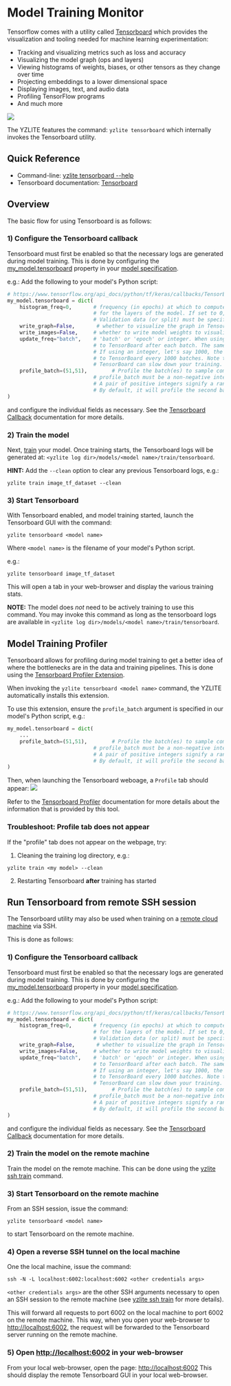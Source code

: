 # Model Training Monitor

Tensorflow comes with a utility called [Tensorboard](https://www.tensorflow.org/tensorboard) which provides the visualization and tooling needed for machine learning experimentation:

- Tracking and visualizing metrics such as loss and accuracy
- Visualizing the model graph (ops and layers)
- Viewing histograms of weights, biases, or other tensors as they change over time
- Projecting embeddings to a lower dimensional space
- Displaying images, text, and audio data
- Profiling TensorFlow programs
- And much more

![](https://www.tensorflow.org/tensorboard/images/tensorboard.gif)

The YZLITE features the command: `yzlite tensorboard` which internally invokes the Tensorboard utility.

## Quick Reference

- Command-line: [yzlite tensorboard --help](../command_line/tensorboard.md)
- Tensorboard documentation: [Tensorboard](https://www.tensorflow.org/tensorboard)

## Overview

The basic flow for using Tensorboard is as follows:

### 1) Configure the Tensorboard callback

Tensorboard must first be enabled so that the necessary logs are generated during model training.
This is done by configuring the [my_model.tensorboard](https://github.com/ReRAM-Labs/yzlite/docs/python_api/yzlite_model/train_mixin.html#yzlite.core.TrainMixin.tensorboard)
property in your [model specification](./model_specification.md).

e.g.: Add the following to your model's Python script:

```python
# https://www.tensorflow.org/api_docs/python/tf/keras/callbacks/TensorBoard
my_model.tensorboard = dict(
    histogram_freq=0,       # frequency (in epochs) at which to compute activation and weight histograms 
                            # for the layers of the model. If set to 0, histograms won't be computed. 
                            # Validation data (or split) must be specified for histogram visualizations.
    write_graph=False,       # whether to visualize the graph in TensorBoard. The log file can become quite large when write_graph is set to True.
    write_images=False,     # whether to write model weights to visualize as image in TensorBoard.
    update_freq="batch",    # 'batch' or 'epoch' or integer. When using 'batch', writes the losses and metrics 
                            # to TensorBoard after each batch. The same applies for 'epoch'. 
                            # If using an integer, let's say 1000, the callback will write the metrics and losses 
                            # to TensorBoard every 1000 batches. Note that writing too frequently to 
                            # TensorBoard can slow down your training.
    profile_batch=(51,51),        # Profile the batch(es) to sample compute characteristics. 
                            # profile_batch must be a non-negative integer or a tuple of integers. 
                            # A pair of positive integers signify a range of batches to profile. 
                            # By default, it will profile the second batch. Set profile_batch=0 to disable profiling.
) 
```

and configure the individual fields as necessary.
See the [Tensorboard Callback](https://www.tensorflow.org/api_docs/python/tf/keras/callbacks/TensorBoard) documentation for more details.

### 2) Train the model

Next, [train](./model_training.md) your model. Once training starts, the Tensorboard logs will be generated at: `<yzlite log dir>/models/<model name>/train/tensorboard`.

__HINT:__ Add the `--clean` option to clear any previous Tensorboard logs, e.g.:

```shell
yzlite train image_tf_dataset --clean
```

### 3) Start Tensorboard

With Tensorboard enabled, and model training started, launch the Tensorboard GUI with the command:

```shell
yzlite tensorboard <model name>
```

Where `<model name>` is the filename of your model's Python script.

e.g.:

```shell
yzlite tensorboard image_tf_dataset
```

This will open a tab in your web-browser and display the various training stats.

__NOTE:__ The model does _not_ need to be actively training to use this command. You may invoke this command as long as the tensorboard logs are available in `<yzlite log dir>/models/<model name>/train/tensorboard`.

## Model Training Profiler

Tensorboard allows for profiling during model training to get a better idea of where the bottlenecks are in the data and training pipelines.
This is done using the [Tensorboard Profiler Extension](https://www.tensorflow.org/tensorboard/tensorboard_profiling_keras).

When invoking the `yzlite tensorboard <model name>` command, the YZLITE automatically installs this extension.

To use this extension, ensure the `profile_batch` argument is specified in our model's Python script, e.g.:

```python
my_model.tensorboard = dict(
    ...
    profile_batch=(51,51),        # Profile the batch(es) to sample compute characteristics. 
                            # profile_batch must be a non-negative integer or a tuple of integers. 
                            # A pair of positive integers signify a range of batches to profile. 
                            # By default, it will profile the second batch. Set profile_batch=0 to disable profiling.
)
```

Then, when launching the Tensorboard weboage, a `Profile` tab should appear:
![](https://github.com/tensorflow/tensorboard/blob/master/docs/images/profiler_overview_page_bad_ip.png?raw=1)

Refer to the [Tensorboard Profiler](https://www.tensorflow.org/guide/profiler) documentation for more details about the information that is provided by this tool.

### Troubleshoot: Profile tab does not appear

If the "profile" tab does not appear on the webpage, try:

1) Cleaning the training log directory, e.g.:

```shell
yzlite train <my model> --clean
```

2) Restarting Tensorboard __after__ training has started

## Run Tensorboard from remote SSH session

The Tensorboard utility may also be used when training on a [remote cloud machine](https://github.com/ReRAM-Labs/yzlite/yzlite/tutorials/cloud_training_with_vast_ai.html) via SSH.

This is done as follows:

### 1) Configure the Tensorboard callback

Tensorboard must first be enabled so that the necessary logs are generated during model training.
This is done by configuring the [my_model.tensorboard](https://github.com/ReRAM-Labs/yzlite/docs/python_api/yzlite_model/train_mixin.html#yzlite.core.TrainMixin.tensorboard)
property in your [model specification](./model_specification.md).

e.g.: Add the following to your model's Python script:

```python
# https://www.tensorflow.org/api_docs/python/tf/keras/callbacks/TensorBoard
my_model.tensorboard = dict(
    histogram_freq=0,       # frequency (in epochs) at which to compute activation and weight histograms 
                            # for the layers of the model. If set to 0, histograms won't be computed. 
                            # Validation data (or split) must be specified for histogram visualizations.
    write_graph=False,       # whether to visualize the graph in TensorBoard. The log file can become quite large when write_graph is set to True.
    write_images=False,     # whether to write model weights to visualize as image in TensorBoard.
    update_freq="batch",    # 'batch' or 'epoch' or integer. When using 'batch', writes the losses and metrics 
                            # to TensorBoard after each batch. The same applies for 'epoch'. 
                            # If using an integer, let's say 1000, the callback will write the metrics and losses 
                            # to TensorBoard every 1000 batches. Note that writing too frequently to 
                            # TensorBoard can slow down your training.
    profile_batch=(51,51),        # Profile the batch(es) to sample compute characteristics. 
                            # profile_batch must be a non-negative integer or a tuple of integers. 
                            # A pair of positive integers signify a range of batches to profile. 
                            # By default, it will profile the second batch. Set profile_batch=0 to disable profiling.
) 
```

and configure the individual fields as necessary.
See the [Tensorboard Callback](https://www.tensorflow.org/api_docs/python/tf/keras/callbacks/TensorBoard) documentation for more details.

### 2) Train the model on the remote machine

Train the model on the remote machine. This can be done using the [yzlite ssh train](./model_training_via_ssh.md) command.

### 3) Start Tensorboard on the remote machine

From an SSH session, issue the command:

```shell
yzlite tensorboard <model name>
```

to start Tensorboard on the remote machine.

### 4) Open a reverse SSH tunnel on the local machine

One the local machine, issue the command:

```shell
ssh -N -L localhost:6002:localhost:6002 <other credentials args>
```

`<other credentials args>` are the other SSH arguments necessary to open an SSH session to the remote machine (see [yzlite ssh train](./model_training_via_ssh.md) for more details).

This will forward all requests to port 6002 on the local machine to port 6002 on the remote machine.
This way, when you open your web-browser to [http://localhost:6002](http://localhost:6002), the request will be forwarded to the Tensorboard server running on the remote machine.

### 5) Open <http://localhost:6002> in your web-browser

From your local web-browser, open the page: [http://localhost:6002](http://localhost:6002)
This should display the remote Tensorboard GUI in your local web-browser.
